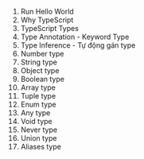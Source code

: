 1. Run Hello World
2. Why TypeScript
3. TypeScript Types
4. Type Annotation - Keyword Type
5. Type Inference - Tự động gán type
6. Number type
7. String type
8. Object type
9. Boolean type
10. Array type
11. Tuple type
12. Enum type
13. Any type
14. Void type
15. Never type
16. Union type
17. Aliases type
